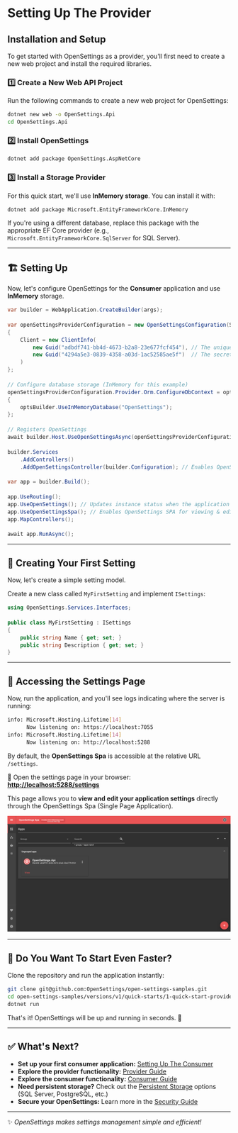 # Setting Up The Provider

## Installation and Setup

To get started with OpenSettings as a provider, you'll first need to create a new web project and install the required libraries.

### 1️⃣ Create a New Web API Project

Run the following commands to create a new web project for OpenSettings:

```bash
dotnet new web -o OpenSettings.Api
cd OpenSettings.Api
```

### 2️⃣ Install OpenSettings
```sh
dotnet add package OpenSettings.AspNetCore
```

### 3️⃣ Install a Storage Provider
For this quick start, we'll use **InMemory storage**. You can install it with:

```sh
dotnet add package Microsoft.EntityFrameworkCore.InMemory
```

If you're using a different database, replace this package with the appropriate EF Core provider (e.g., `Microsoft.EntityFrameworkCore.SqlServer` for SQL Server).

---

## 🏗 Setting Up

Now, let's configure OpenSettings for the **Consumer** application and use **InMemory** storage.

```csharp
var builder = WebApplication.CreateBuilder(args);

var openSettingsProviderConfiguration = new OpenSettingsConfiguration(ServiceType.Provider)
{
    Client = new ClientInfo(
        new Guid("adbdf741-bb4d-4673-b2a8-23e677fcf454"), // The unique identifier for the client.
        new Guid("4294a5e3-0839-4358-a03d-1ac52585ae5f")  // The secret key for the client.
    )
};

// Configure database storage (InMemory for this example)
openSettingsProviderConfiguration.Provider.Orm.ConfigureDbContext = optsBuilder =>
{
    optsBuilder.UseInMemoryDatabase("OpenSettings");
};

// Registers OpenSettings
await builder.Host.UseOpenSettingsAsync(openSettingsProviderConfiguration);

builder.Services
    .AddControllers()
    .AddOpenSettingsController(builder.Configuration); // Enables OpenSettings Controllers

var app = builder.Build();

app.UseRouting();
app.UseOpenSettings(); // Updates instance status when the application starts or stops.
app.UseOpenSettingsSpa(); // Enables OpenSettings SPA for viewing & editing settings.
app.MapControllers();

await app.RunAsync();
```

---

## 📌 Creating Your First Setting

Now, let's create a simple setting model.

Create a new class called `MyFirstSetting` and implement `ISettings`:

```csharp
using OpenSettings.Services.Interfaces;

public class MyFirstSetting : ISettings
{
    public string Name { get; set; }
    public string Description { get; set; }
}
```

---

## 🔎 Accessing the Settings Page  

Now, run the application, and you'll see logs indicating where the server is running:  

```bash
info: Microsoft.Hosting.Lifetime[14]
      Now listening on: https://localhost:7055
info: Microsoft.Hosting.Lifetime[14]
      Now listening on: http://localhost:5288
```  

By default, the **OpenSettings Spa** is accessible at the relative URL `/settings`.  

🔗 Open the settings page in your browser:  
**[http://localhost:5288/settings](http://localhost:5288/settings)**  

This page allows you to **view and edit your application settings** directly through the OpenSettings Spa (Single Page Application).

![Quick Start Provider Spa](../assets/quick-start-provider-spa.png)

---

## 🚀 Do You Want To Start Even Faster?  

Clone the repository and run the application instantly:  

```bash
git clone git@github.com:OpenSettings/open-settings-samples.git
cd open-settings-samples/versions/v1/quick-starts/1-quick-start-provider/src/OpenSettings.Api/
dotnet run
```

That's it! OpenSettings will be up and running in seconds. 🎉  

---

## ✅ What's Next?

- **Set up your first consumer application:** [Setting Up The Consumer](quick-start-consumer.md)
- **Explore the provider functionality:** [Provider Guide](provider-guide.md)
- **Explore the consumer functionality:** [Consumer Guide](consumer-guide.md)
- **Need persistent storage?** Check out the [Persistent Storage](quick-start-persistent-storage.md) options (SQL Server, PostgreSQL, etc.)
- **Secure your OpenSettings:** Learn more in the [Security Guide](security-guide.md)

---

✨ *OpenSettings makes settings management simple and efficient!*